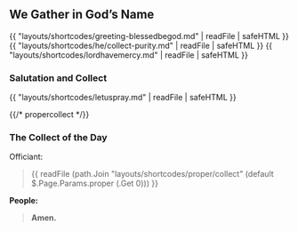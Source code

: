## We Gather in God’s Name
{{ "layouts/shortcodes/greeting-blessedbegod.md" | readFile | safeHTML }}
{{ "layouts/shortcodes/he/collect-purity.md" | readFile | safeHTML }}
{{ "layouts/shortcodes/lordhavemercy.md" | readFile | safeHTML }}

### Salutation and Collect
{{ "layouts/shortcodes/letuspray.md" | readFile | safeHTML }}

{{/* propercollect */}}
### The Collect of the Day
Officiant:
> {{ readFile (path.Join "layouts/shortcodes/proper/collect" (default $.Page.Params.proper (.Get 0))) }}

**People:**
> **Amen.**
